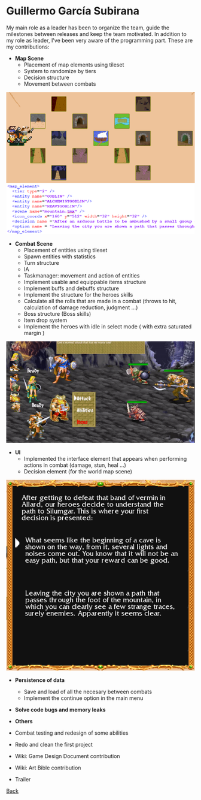 # Guillermo García Subirana

My main role as a leader has been to organize the team, guide the milestones between releases and keep the team motivated. In addition to my role as leader, I've been very aware of the programming part. These are my contributions:

* **Map Scene**
  * Placement of map elements using tileset
  * System to randomize by tiers
  * Decision structure
  * Movement between combats
  
![MapScene_Example](images/ggs1.png)
![MapScene_Example2](images/ggs2.png)
  
* **Combat Scene**
  * Placement of entities using tileset
  * Spawn entities with statistics
  * Turn structure
  * IA
  * Taskmanager: movement and action of entities
  * Implement usable and equippable items structure
  * Implement buffs and debuffs structure
  * Implement the structure for the heroes skills
  * Calculate all the rolls that are made in a combat (throws to hit, calculation of damage reduction, judgment ...)
  * Boss structure (Boss skills)
  * Item drop system
  * Implement the heroes with idle in select mode ( with extra saturated margin )
  
![Combat_Example3](images/ggs4.gif)
  
* **UI**
  * Implemented the interface element that appears when performing actions in combat (damage, stun, heal ...)
  * Decision element (for the world map scene)
  
![UI4](images/ggs3.png)
  
* **Persistence of data**
  * Save and load of all the necesary between combats
  * Implement the continue option in the main menu
  
* **Solve code bugs and memory leaks**

* **Others**
 * Combat testing and redesign of some abilities
 * Redo and clean the first project
 * Wiki: Game Design Document contribution
 * Wiki: Art Bible contribution
 * Trailer


[Back](https://wilhelman.github.io/DD-Wrath-of-Silumgar/)
